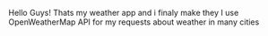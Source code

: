 Hello Guys!
Thats my weather app and i finaly make they
I use OpenWeatherMap API for my requests about weather in many cities
